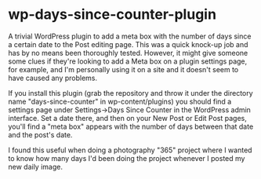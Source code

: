 # wp-days-since-counter-plugin

A trivial WordPress plugin to add a meta box with the number of days
since a certain date to the Post editing page. This was a quick
knock-up job and has by no means been thoroughly tested. However, it
might give someone some clues if they're looking to add a Meta box on
a plugin settings page, for example, and I'm personally using it on a
site and it doesn't seem to have caused any problems.

If you install this plugin (grab the repository and throw it under the
directory name "days-since-counter" in wp-content/plugins) you should
find a settings page under Settings->Days Since Counter in the
WordPress admin interface. Set a date there, and then on your New Post
or Edit Post pages, you'll find a "meta box" appears with the number
of days between that date and the post's date.

I found this useful when doing a photography "365" project where I
wanted to know how many days I'd been doing the project whenever I
posted my new daily image.


